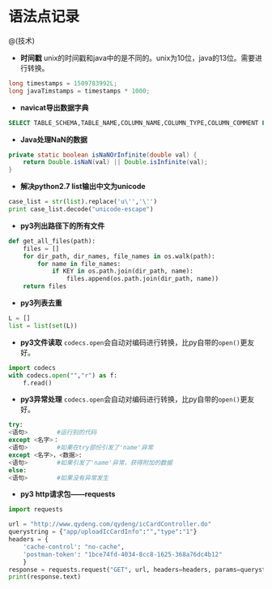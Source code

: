 # 语法点记录

@(技术)


- **时间戳**
unix的时间戳和java中的是不同的。unix为10位，java的13位。需要进行转换。

```java
long timestamps = 1509783992L;
long javaTimstamps = timestamps * 1000;
```
- **navicat导出数据字典**

```sql
SELECT TABLE_SCHEMA,TABLE_NAME,COLUMN_NAME,COLUMN_TYPE,COLUMN_COMMENT FROM information_schema.columns WHERE TABLE_SCHEMA='table name'
```
- **Java处理NaN的数据**

```java
private static boolean isNaNOrInfinite(double val) {
	return Double.isNaN(val) || Double.isInfinite(val);
}
```

- **解决python2.7 list输出中文为unicode**

```python
case_list = str(list).replace('u\'','\'')
print case_list.decode("unicode-escape")
```
- **py3列出路径下的所有文件**

```python
def get_all_files(path):
    files = []
    for dir_path, dir_names, file_names in os.walk(path):
        for name in file_names:
            if KEY in os.path.join(dir_path, name):
                files.append(os.path.join(dir_path, name))
    return files
```

- **py3列表去重**

```python
L = []
list = list(set(L))
```

- **py3文件读取**
`codecs.open`会自动对编码进行转换，比py自带的`open()`更友好。
```python
import codecs
with codecs.open("","r") as f:
	f.read()
```

- **py3异常处理**
`codecs.open`会自动对编码进行转换，比py自带的`open()`更友好。
```python
try:
<语句>        #运行别的代码
except <名字>：
<语句>        #如果在try部份引发了'name'异常
except <名字>，<数据>:
<语句>        #如果引发了'name'异常，获得附加的数据
else:
<语句>        #如果没有异常发生
```

- **py3 http请求包——requests**

```python
import requests

url = "http://www.qydeng.com/qydeng/icCardController.do"
querystring = {"app/uploadIcCardInfo":"","type":"1"}
headers = {
    'cache-control': "no-cache",
    'postman-token': "1bce74fd-4034-8cc8-1625-368a76dc4b12"
    }
response = requests.request("GET", url, headers=headers, params=querystring)
print(response.text)
```
